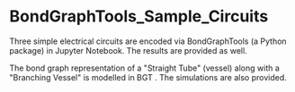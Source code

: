 # BondGraphTools_Sample_Circuits

Three simple electrical circuits are encoded via BondGraphTools (a Python package) in Jupyter Notebook. The results are provided as well.

The bond graph representation of a "Straight Tube" (vessel) along with a "Branching Vessel" is modelled in BGT . The simulations are also provided.
